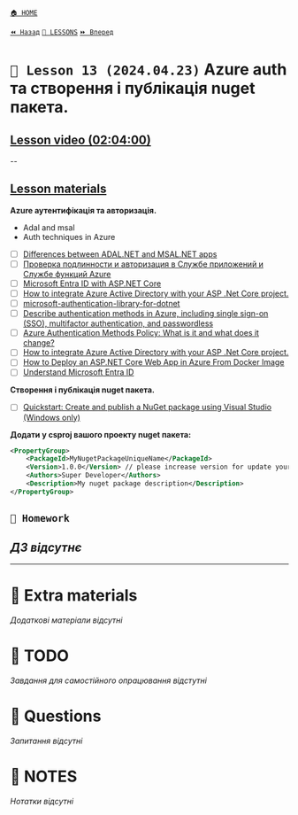 [`🏠 HOME`](../../../README.md)  

[`⏪ Назад`](../12/README.md)  [`📗 LESSONS`](../README.md)  [`⏩ Вперед`](../14/README.md)  

# `📗 Lesson 13 (2024.04.23)` Azure auth та створення i публiкацiя nuget пакета.

## [Lesson video (02:04:00)](https://youtu.be/_0GdFNwawqc)

--

## [Lesson materials](https://lms.ithillel.ua/groups/65a65fe34c3a2d3372eef8ea/lessons/65a65fe44c3a2d3372eef977)

**Azure аутентифікація та авторизація.**

- Adal and msal  
- Auth techniques in Azure  
- [ ] [Differences between ADAL.NET and MSAL.NET apps](https://learn.microsoft.com/en-us/entra/msal/dotnet/how-to/differences-adal-msal-net)  
- [ ] [Проверка подлинности и авторизация в Службе приложений и Службе функций Azure](https://learn.microsoft.com/ru-ru/azure/app-service/overview-authentication-authorization)  
- [ ] [Microsoft Entra ID with ASP.NET Core](https://learn.microsoft.com/en-us/aspnet/core/security/authentication/azure-active-directory/?view=aspnetcore-8.0)  
- [ ] [How to integrate Azure Active Directory with your ASP .Net Core project.](https://www.linkedin.com/pulse/how-integrate-azure-active-directory-your-asp-net-mendoza-bland%C3%B3n/)  
- [ ] [microsoft-authentication-library-for-dotnet](https://github.com/AzureAD/microsoft-authentication-library-for-dotnet)  
- [ ] [Describe authentication methods in Azure, including single sign-on (SSO), multifactor authentication, and passwordless](https://www.learnthecontent.com/exam/azure/az-900-microsoft-azure-fundamentals/s/describe-authentication-methods-in-azure-including-single-sign-on-sso-multifactor-authentication-and-passwordless#:~:text=The%20different%20authentication%20methods%20available%20in%20Azure%20AD%20are%20password,multifactor%20authentication%2C%20and%20passwordless%20authentication.)  
- [ ] [Azure Authentication Methods Policy: What is it and what does it change?](https://www.linkedin.com/pulse/azure-authentication-methods-policy-what-does-change-senserva/)  
- [ ] [How to integrate Azure Active Directory with your ASP .Net Core project.](https://www.linkedin.com/pulse/how-integrate-azure-active-directory-your-asp-net-mendoza-bland%C3%B3n)  
- [ ] [How to Deploy an ASP.NET Core Web App in Azure From Docker Image](https://hackernoon.com/how-to-deploy-an-aspnet-core-web-app-in-azure-from-docker-image)  
- [ ] [Understand Microsoft Entra ID](https://learn.microsoft.com/en-us/training/modules/understand-azure-active-directory/)  

**Створення i публiкацiя nuget пакета.**
- [ ] [Quickstart: Create and publish a NuGet package using Visual Studio (Windows only)](https://learn.microsoft.com/en-us/nuget/quickstart/create-and-publish-a-package-using-visual-studio?tabs=netcore-cli)  

**Додати у csproj вашого проекту nuget пакета:**

```xml
<PropertyGroup>
	<PackageId>MyNugetPackageUniqueName</PackageId>
	<Version>1.0.0</Version> // please increase version for update your package
	<Authors>Super Developer</Authors>
	<Description>My nuget package description</Description>
</PropertyGroup>
```

## `📕 Homework`
*ДЗ відсутнє*
--

---

# 📘 Extra materials

*Додаткові матеріали відсутні*

# 📘 TODO
*Завдання для самостійного опрацювання відстутні*

# 📘 Questions
*Запитання відсутні*

# 📘 NOTES
*Нотатки відсутні*